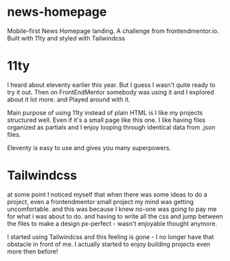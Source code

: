 # news-homepage

Mobile-first News Homepage landing. A challenge from frontendmentor.io. Built with 11ty and styled with Tailwindcss

# 11ty

I heard about eleventy earlier this year. But I guess I wasn't quite ready to try it out. Then on FrontEndMentor somebody was using it and I explored about it lot more. and Played around with it.

Main purpose of using 11ty instead of plain HTML is I like my projects structured well. Even if it's a small page like this one.
I like having files organized as partials and I enjoy looping through identical data from .json files.

Eleventy is easy to use and gives you many superpowers.

# Tailwindcss

at some point I noticed myself that when there was some ideas to do a project, even a frontendmentor small project
my mind was getting uncomfortable. and this was because I knew no-one was going to pay me for what i was about to do. and having to
write all the css and jump between the files to make a design px-perfect - wasn't enjoyable thought anymore.

I started using Tailwindcss and this feeling is gone - I no longer have that obstacle in front of me. I actually started to enjoy
building projects even more then before!
